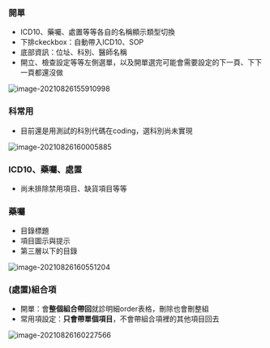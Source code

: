 ### 開單

- ICD10、藥囑、處置等等各自的名稱顯示類型切換
- 下排ckeckbox：自動帶入ICD10、SOP
- 底部資訊：位址、科別、醫師名稱
- 開立、檢查設定等等左側選單，以及開單選完可能會需要設定的下一頁、下下一頁都還沒做

![image-20210826155910998](C:\Users\ChingYa\AppData\Roaming\Typora\typora-user-images\image-20210826155910998.png)

### 科常用

- 目前還是用測試的科別代碼在coding，選科別尚未實現

![image-20210826160005885](C:\Users\ChingYa\AppData\Roaming\Typora\typora-user-images\image-20210826160005885.png)

### ICD10、藥囑、處置

- 尚未排除禁用項目、缺貨項目等等

### 藥囑

- 目錄標題
- 項目圖示與提示
- 第三層以下的目錄

![image-20210826160551204](C:\Users\ChingYa\AppData\Roaming\Typora\typora-user-images\image-20210826160551204.png)

### (處置)組合項

- 開單：會**整個組合帶回**就診明細order表格，刪除也會刪整組
- 常用項設定：**只會帶單個項目**，不會帶組合項裡的其他項目回去

![image-20210826160227566](C:\Users\ChingYa\AppData\Roaming\Typora\typora-user-images\image-20210826160227566.png)